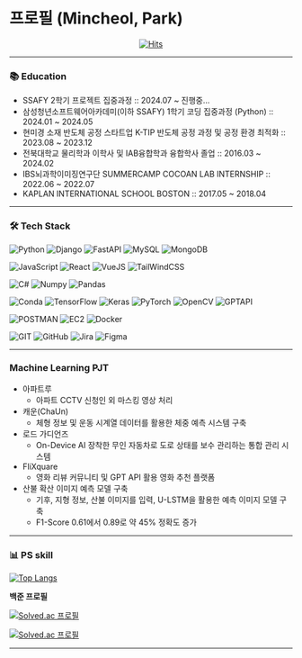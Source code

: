 # 프로필 (Mincheol, Park)

<div align=center>

[![Hits](https://hits.seeyoufarm.com/api/count/incr/badge.svg?url=https%3A%2F%2Fgithub.com%2FDaringpark&count_bg=%2379C83D&title_bg=%23555555&icon=&icon_color=%23E7E7E7&title=hits&edge_flat=false)](https://hits.seeyoufarm.com)

</div>

---

### 📚 Education
- SSAFY 2학기 프로젝트 집중과정 :: 2024.07 ~ 진행중...
- 삼성청년소프트웨어아카데미(이하 SSAFY) 1학기 코딩 집중과정 (Python) :: 2024.01 ~ 2024.05
- 현미경 소재 반도체 공정 스타트업 K-TIP 반도체 공정 과정 및 공정 환경 최적화 :: 2023.08 ~ 2023.12 
- 전북대학교 물리학과 이학사 및 IAB융합학과 융합학사 졸업 :: 2016.03 ~ 2024.02
- IBS뇌과학이미징연구단 SUMMERCAMP COCOAN LAB INTERNSHIP :: 2022.06 ~ 2022.07
- KAPLAN INTERNATIONAL SCHOOL BOSTON :: 2017.05 ~ 2018.04

---
### 🛠 Tech Stack

![Python](https://camo.githubusercontent.com/1948fa4382c8e55b58859cd571d3a3f07e325fa92da2590a68a90fe30b140684/68747470733a2f2f696d672e736869656c64732e696f2f62616467652f2d507974686f6e2d3337373641423f6c6f676f3d707974686f6e266c6f676f436f6c6f723d7768697465267374796c653d666f722d7468652d6261646765)
![Django](https://img.shields.io/badge/Django-092E20?style=for-the-badge&logo=django&logoColor=green)
![FastAPI](https://img.shields.io/badge/fastapi-109989?style=for-the-badge&logo=FASTAPI&logoColor=white)
![MySQL](https://camo.githubusercontent.com/c0977fc878608a00d21234f8dbeb241a56308a4cd0b6bebaee7ff326057fa3cd/68747470733a2f2f696d672e736869656c64732e696f2f62616467652f2d4d7953514c2d3434373941313f6c6f676f3d6d7973716c266c6f676f436f6c6f723d7768697465267374796c653d666f722d7468652d6261646765)
![MongoDB](https://img.shields.io/badge/MongoDB-4EA94B?style=for-the-badge&logo=mongodb&logoColor=white)

![JavaScript](https://camo.githubusercontent.com/dd516cfceafbb9d455ee1361d6d232ec0b097ccc5a255017435a3d95a48e37fe/68747470733a2f2f696d672e736869656c64732e696f2f62616467652f2d4a6176615363726970742d4637444631453f6c6f676f3d6a617661736372697074266c6f676f436f6c6f723d626c61636b267374796c653d666f722d7468652d6261646765)
![React](https://camo.githubusercontent.com/d2cf1816361c42c41216ca8c797522540a16f407298b78f4304efb0c6eab5d27/68747470733a2f2f696d672e736869656c64732e696f2f62616467652f2d52656163742d3631444146423f6c6f676f3d7265616374266c6f676f436f6c6f723d626c61636b267374796c653d666f722d7468652d6261646765)
![VueJS](https://img.shields.io/badge/Vue%20js-35495E?style=for-the-badge&logo=vuedotjs&logoColor=4FC08D)
![TailWindCSS](https://img.shields.io/badge/Tailwind_CSS-38B2AC?style=for-the-badge&logo=tailwind-css&logoColor=white)

![C#](https://img.shields.io/badge/C%23-239120?style=for-the-badge&logo=csharp&logoColor=white)
![Numpy](https://img.shields.io/badge/Numpy-777BB4?style=for-the-badge&logo=numpy&logoColor=white)
![Pandas](https://img.shields.io/badge/Pandas-2C2D72?style=for-the-badge&logo=pandas&logoColor=white)

![Conda](https://img.shields.io/badge/conda-342B029.svg?&style=for-the-badge&logo=anaconda&logoColor=white)
![TensorFlow](https://img.shields.io/badge/TensorFlow-FF6F00?style=for-the-badge&logo=tensorflow&logoColor=white)
![Keras](https://img.shields.io/badge/Keras-FF0000?style=for-the-badge&logo=keras&logoColor=white)
![PyTorch](https://img.shields.io/badge/PyTorch-EE4C2C?style=for-the-badge&logo=pytorch&logoColor=white)
![OpenCV](https://img.shields.io/badge/OpenCV-27338e?style=for-the-badge&logo=OpenCV&logoColor=white)
![GPTAPI](https://img.shields.io/badge/ChatGPT-74aa9c?style=for-the-badge&logo=openai&logoColor=white)


![POSTMAN](https://img.shields.io/badge/Postman-FF6C37?style=for-the-badge&logo=Postman&logoColor=white)
![EC2](https://camo.githubusercontent.com/511093b84f0c9df27495a58c480204165764127617cc6d9f819c87f6098ea988/68747470733a2f2f696d672e736869656c64732e696f2f62616467652f2d4543322d4646393930303f6c6f676f3d616d617a6f6e2d617773266c6f676f436f6c6f723d7768697465267374796c653d666f722d7468652d6261646765)
![Docker](https://camo.githubusercontent.com/43203d3525fb4c1c69d55340c0546bd13de483a760b82cf2f7c80c650ba4f075/68747470733a2f2f696d672e736869656c64732e696f2f62616467652f2d446f636b65722d3234393645443f6c6f676f3d646f636b6572266c6f676f436f6c6f723d7768697465267374796c653d666f722d7468652d6261646765)

![GIT](https://camo.githubusercontent.com/f72b0a218a63aee2ca6dfffa38ab3b2cc9615581ec8b706d399a1d83b2b22708/68747470733a2f2f696d672e736869656c64732e696f2f62616467652f2d4769742d4630353033323f6c6f676f3d676974266c6f676f436f6c6f723d7768697465267374796c653d666f722d7468652d6261646765)
![GitHub](https://camo.githubusercontent.com/5d52eeadece1cbd5230e35bd7027a0ece793bfceddb355471be38da0849f3247/68747470733a2f2f696d672e736869656c64732e696f2f62616467652f2d4769744875622d3138313731373f6c6f676f3d676974687562266c6f676f436f6c6f723d7768697465267374796c653d666f722d7468652d6261646765)
![Jira](https://camo.githubusercontent.com/0b249b8c86d182b02e26f261cb8ea408bf6dca2d4a5e7113136a5301c817cbce/68747470733a2f2f696d672e736869656c64732e696f2f62616467652f2d4a6972612d3030353243433f6c6f676f3d6a697261266c6f676f436f6c6f723d7768697465267374796c653d666f722d7468652d6261646765)
![Figma](https://camo.githubusercontent.com/42d7d1942ba2ec308a022cec8175d91dec05f4845ab0c8b2c51e270ae359042b/68747470733a2f2f696d672e736869656c64732e696f2f62616467652f2d4669676d612d4632344531453f6c6f676f3d6669676d61266c6f676f436f6c6f723d7768697465267374796c653d666f722d7468652d6261646765)

---
### Machine Learning PJT

- 아파트루
    - 아파트 CCTV 신청인 외 마스킹 영상 처리
- 캐운(ChaUn)
    - 체형 정보 및 운동 시계열 데이터를 활용한 체중 예측 시스템 구축
- 로드 가디언즈
    - On-Device AI 장착한 무인 자동차로 도로 상태를 보수 관리하는 통합 관리 시스템
- FliXquare
    - 영화 리뷰 커뮤니티 및 GPT API 활용 영화 추천 플랫폼
- 산불 확산 이미지 예측 모델 구축
    - 기후, 지형 정보, 산불 이미지를 입력, U-LSTM을 활용한 예측 이미지 모델 구축
    - F1-Score 0.61에서 0.89로 약 45% 정확도 증가
---

### 📊 PS skill
[![Top Langs](https://github-readme-stats.vercel.app/api/top-langs/?username=daringpark)](https://github.com/anuraghazra/github-readme-stats)

**백준 프로필**

[![Solved.ac
프로필](http://mazassumnida.wtf/api/mini/generate_badge?boj=shoostar0611)](https://solved.ac/shoostar0611)

[![Solved.ac
프로필](http://mazassumnida.wtf/api/v2/generate_badge?boj=shoostar0611)](https://solved.ac/shoostar0611)

---




<!--
**Daringpark/Daringpark** is a ✨ _special_ ✨ repository because its `README.md` (this file) appears on your GitHub profile.

Here are some ideas to get you started:

- 🔭 I’m currently working on ...
- 🌱 I’m currently learning ...
- 👯 I’m looking to collaborate on ...
- 🤔 I’m looking for help with ...
- 💬 Ask me about ...
- 📫 How to reach me: ...
- 😄 Pronouns: ...
- ⚡ Fun fact: ...
-->
